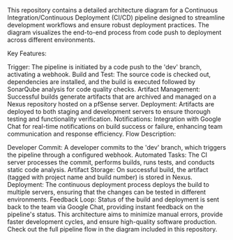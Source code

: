 This repository contains a detailed architecture diagram for a Continuous Integration/Continuous Deployment (CI/CD) pipeline designed to streamline development workflows and ensure robust deployment practices. The diagram visualizes the end-to-end process from code push to deployment across different environments.

Key Features:

Trigger: The pipeline is initiated by a code push to the 'dev' branch, activating a webhook.
Build and Test: The source code is checked out, dependencies are installed, and the build is executed followed by SonarQube analysis for code quality checks.
Artifact Management: Successful builds generate artifacts that are archived and managed on a Nexus repository hosted on a pfSense server.
Deployment: Artifacts are deployed to both staging and development servers to ensure thorough testing and functionality verification.
Notifications: Integration with Google Chat for real-time notifications on build success or failure, enhancing team communication and response efficiency.
Flow Description:

Developer Commit: A developer commits to the 'dev' branch, which triggers the pipeline through a configured webhook.
Automated Tasks: The CI server processes the commit, performs builds, runs tests, and conducts static code analysis.
Artifact Storage: On successful build, the artifact (tagged with project name and build number) is stored in Nexus.
Deployment: The continuous deployment process deploys the build to multiple servers, ensuring that the changes can be tested in different environments.
Feedback Loop: Status of the build and deployment is sent back to the team via Google Chat, providing instant feedback on the pipeline's status.
This architecture aims to minimize manual errors, provide faster development cycles, and ensure high-quality software production. Check out the full pipeline flow in the diagram included in this repository.
